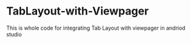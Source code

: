 # TabLayout-with-Viewpager
This is whole code for integrating Tab Layout with viewpager in andriod studio
